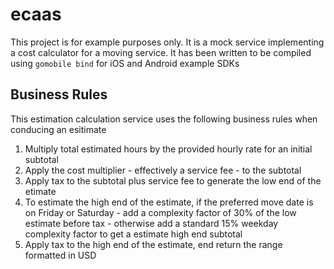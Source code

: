# ecaas
This project is for example purposes only. 
It is a mock service implementing a cost calculator for a moving service. 
It has been written to be compiled using `gomobile bind` for iOS and Android example SDKs

## Business Rules
This estimation calculation service uses the following business rules when conducing an esitimate

1. Multiply total estimated hours by the provided hourly rate for an initial subtotal
2. Apply the cost multiplier - effectively a service fee - to the subtotal
3. Apply tax to the subtotal plus service fee to generate the low end of the etimate
4. To estimate the high end of the estimate, if the preferred move date is on Friday or Saturday - add a complexity factor of 30% of the low estimate before tax - otherwise add a standard 15% weekday complexity factor to get a estimate high end subtotal
5. Apply tax to the high end of the estimate, end return the range formatted in USD

